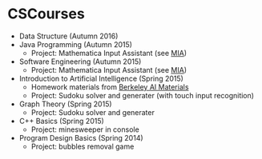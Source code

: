 # CSCourses

- Data Structure (Autumn 2016)
- Java Programming (Autumn 2015)
  - Project: Mathematica Input Assistant (see [MIA](https://github.com/SEhomeworkTeamUnnamed/MIA))
- Software Engineering (Autumn 2015)
  - Project: Mathematica Input Assistant (see [MIA](https://github.com/SEhomeworkTeamUnnamed/MIA))
- Introduction to Artificial Intelligence (Spring 2015)
  - Homework materials from [Berkeley AI Materials](http://ai.berkeley.edu/search.html)
  - Project: Sudoku solver and generater (with touch input recognition)
- Graph Theory (Spring 2015)
  - Project: Sudoku solver and generater
- C++ Basics (Spring 2015)
  - Project: minesweeper in console
- Program Design Basics (Spring 2014)
  - Project: bubbles removal game
